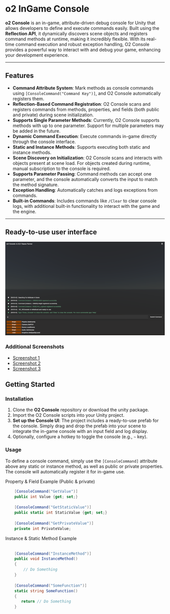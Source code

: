 # o2 InGame Console

**o2 Console** is an in-game, attribute-driven debug console for Unity that allows developers to define and execute commands easily. Built using the **Reflection API**, it dynamically discovers scene objects and registers command methods at runtime, making it incredibly flexible. With its real-time command execution and robust exception handling, O2 Console provides a powerful way to interact with and debug your game, enhancing your development experience.

---

## Features

- **Command Attribute System**: Mark methods as console commands using `[ConsoleCommand("Command Key")]`, and O2 Console automatically registers them.
- **Reflection-Based Command Registration**: O2 Console scans and registers commands from methods, properties, and fields (both public and private) during scene initialization.
- **Supports Single Parameter Methods**: Currently, O2 Console supports methods with up to one parameter. Support for multiple parameters may be added in the future.
- **Dynamic Command Execution**: Execute commands in-game directly through the console interface.
- **Static and Instance Methods**: Supports executing both static and instance methods.
- **Scene Discovery on Initialization**: O2 Console scans and interacts with objects present at scene load. For objects created during runtime, manual subscription to the console is required.
- **Supports Parameter Passing**: Command methods can accept one parameter, and the console automatically converts the input to match the method signature.
- **Exception Handling**: Automatically catches and logs exceptions from commands.
- **Built-in Commands**: Includes commands like `/Clear` to clear console logs, with additional built-in functionality to interact with the game and the engine.


---
## Ready-to-use user interface
![O2 Console Screenshot](Console%20UI%20Images/ConsoleIM%20(5).png)
### Additional Screenshots
- [Screenshot 1](Console%UI%Images/ConsoleIM%(2).png)
- [Screenshot 2](Console%UI%Images/ConsoleIM%(4).png)
- [Screenshot 3](Console%UI%Images/ConsoleIM%(6).png)

## Getting Started

### Installation

1. Clone the **O2 Console** repository or download the unity package.
2. Import the O2 Console scripts into your Unity project.
3. **Set up the Console UI**: The project includes a ready-to-use prefab for the console. Simply drag and drop the prefab into your scene to integrate the in-game console with an input field and log display.
4. Optionally, configure a hotkey to toggle the console (e.g., `~` key).

### Usage

To define a console command, simply use the `[ConsoleCommand]` attribute above any static or instance method, as well as public or private properties. The console will automatically register it for in-game use.

Property & Field Example (Public & private)
```csharp
    [ConsoleCommand("GetValue")]
    public int Value {get; set;}

    [ConsoleCommand("GetStaticValue")]
    public static int StaticValue {get; set;}

    [ConsoleCommand("GetPrivateValue")]
    private int PrivateValue;
```````
Instance & Static Method Example
```csharp

    [ConsoleCommand("InstanceMethod")]
    public void InstanceMethod()
    {
        // Do Something
    }
    
    [ConsoleCommand("SomeFunction")]
    static string SomeFunction()
    {
       return // Do Something
    }
```````
